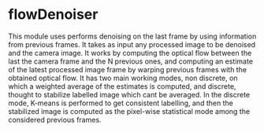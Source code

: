 flowDenoiser
============
This module uses performs denoising on the last frame by using information from previous frames. It takes as input any processed image
    to be denoised and the camera image. It works by computing the optical flow between the last the camera frame and the N previous ones, 
    and computing an estimate of the latest processed image frame by warping previous frames with the obtained optical flow. 
    It has two main working modes, non discrete, on which a weighted average of the estimates is computed, and discrete, thought to stabilize 
    labelled image which cant be averaged. In the discrete mode, K-means is performed to get consistent labelling, and then the stabilized image 
    is computed as the pixel-wise statistical mode among the considered previous frames.
    
    
